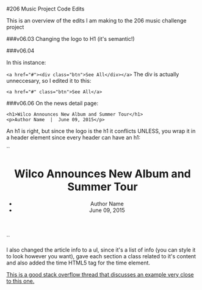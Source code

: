 #206 Music Project Code Edits

This is an overview of the edits I am making to the 206 music challenge project

###v06.03
Changing the logo to H1 (it's semantic!)

###v06.04

In this instance:

``
<a href="#"><div class="btn">See All</div></a>
``
The div is actually unneccesary, so I edited it to this:

``
<a href="#" class="btn">See All</a>
``

###v06.06
On the news detail page:

````
<h1>Wilco Announces New Album and Summer Tour</h1>
<p>Author Name  |  June 09, 2015</p>
````

An h1 is right, but since the logo is the h1 it conflicts UNLESS, you wrap it in a header element since every header can have an h1:

``
<header class="article-header">
    <h1>Wilco Announces New Album and Summer Tour</h1>
    <ul class="article-meta-info">
		<li class="article-author">Author Name</li>
		<li class="article-pub-date"><time>June 09, 2015</time></li>
	</ul>
</header>
``

I also changed the article info to a ul, since it's a list of info (you can style it to look however you want), gave each section a class related to it's content and also added the time HTML5 tag for the time element.

[This is a good stack overflow thread that discusses an example very close to this one.](http://stackoverflow.com/questions/7290504/which-html5-tag-should-i-use-to-mark-up-an-author-s-name)